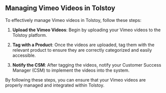 ## Managing Vimeo Videos in Tolstoy

To effectively manage Vimeo videos in Tolstoy, follow these steps:

1. **Upload the Vimeo Videos**: Begin by uploading your Vimeo videos to the Tolstoy platform.

2. **Tag with a Product**: Once the videos are uploaded, tag them with the relevant product to ensure they are correctly categorized and easily accessible.

3. **Notify the CSM**: After tagging the videos, notify your Customer Success Manager (CSM) to implement the videos into the system.

By following these steps, you can ensure that your Vimeo videos are properly managed and integrated within Tolstoy.